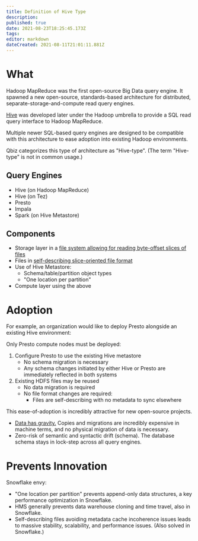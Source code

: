 ```yaml
---
title: Definition of Hive Type
description: 
published: true
date: 2021-08-23T18:25:45.173Z
tags: 
editor: markdown
dateCreated: 2021-08-11T21:01:11.881Z
---
```


# What
Hadoop MapReduce was the first open-source Big Data query engine. It spawned a new open-source, standards-based architecture for distributed, separate-storage-and-compute read query engines.

[Hive](/training/qram/nibbles/definition_of_hive) was developed later under the Hadoop umbrella to provide a SQL read query interface to Hadoop MapReduce.

Multiple newer SQL-based query engines are designed to be compatible with this architecture to ease adoption into existing Hadoop environments.

Qbiz categorizes this type of architecture as "Hive-type". (The term "Hive-type" is not in common usage.)

## Query Engines
- Hive (on Hadoop MapReduce)
- Hive (on Tez)
- Presto
- Impala
- Spark (on Hive Metastore)

## Components
- Storage layer in a [file system allowing for reading byte-offset slices of files](/training/qram/nibbles/definition_of_hdfs)
- Files in [self-describing slice-oriented file format](/training/qram/dishes/slice_oriented_file_format)
- Use of Hive Metastore:
  - Schema/table/partition object types
  - "One location per partition"
- Compute layer using the above

# Adoption
For example, an organization would like to deploy Presto alongside an existing Hive environment:

Only Presto compute nodes must be deployed:
1. Configure Presto to use the existing Hive metastore
   - No schema migration is necessary
   - Any schema changes initiated by either Hive or Presto are immediately reflected in both systems
2. Existing HDFS files may be reused
   - No data migration is required
   - No file format changes are required:
     - Files are self-describing with no metadata to sync elsewhere

This ease-of-adoption is incredibly attractive for new open-source projects.
- [Data has gravity.](/training/qram/raw/definition_of_data_gravity) Copies and migrations are incredibly expensive in machine terms, and no physical migration of data is necessary.
- Zero-risk of semantic and syntactic drift (schema). The database schema stays in lock-step across all query engines.

# Prevents Innovation
Snowflake envy:
- "One location per partition" prevents append-only data structures, a key performance optimization in Snowflake.
- HMS generally prevents data warehouse cloning and time travel, also in Snowflake.
- Self-describing files avoiding metadata cache incoherence issues leads to massive stability, scalability, and performance issues. (Also solved in Snowflake.)
